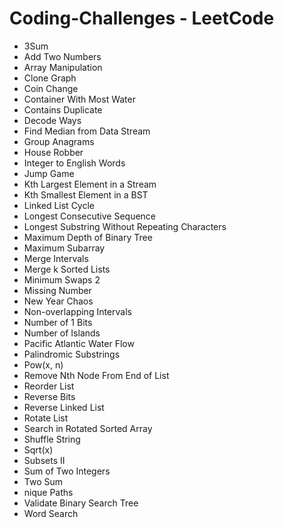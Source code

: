 # Coding-Challenges - LeetCode


* 3Sum
* Add Two Numbers
* Array Manipulation
* Clone Graph
* Coin Change
* Container With Most Water
* Contains Duplicate
* Decode Ways
* Find Median from Data Stream
* Group Anagrams
* House Robber
* Integer to English Words
* Jump Game
* Kth Largest Element in a Stream
* Kth Smallest Element in a BST
* Linked List Cycle
* Longest Consecutive Sequence
* Longest Substring Without Repeating Characters
* Maximum Depth of Binary Tree
* Maximum Subarray
* Merge Intervals
* Merge k Sorted Lists
* Minimum Swaps 2
* Missing Number
* New Year Chaos
* Non-overlapping Intervals
* Number of 1 Bits
* Number of Islands
* Pacific Atlantic Water Flow
* Palindromic Substrings
* Pow(x, n)
* Remove Nth Node From End of List
* Reorder List
* Reverse Bits
* Reverse Linked List
* Rotate List
* Search in Rotated Sorted Array
* Shuffle String
* Sqrt(x)
* Subsets II
* Sum of Two Integers
* Two Sum
* nique Paths
* Validate Binary Search Tree
* Word Search
